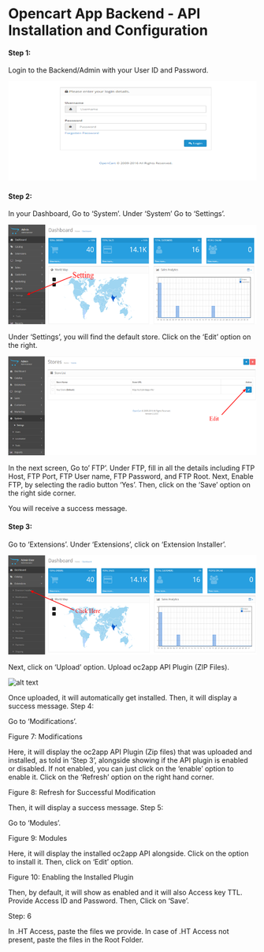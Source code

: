 # Opencart App Backend - API Installation and Configuration





#### Step 1: 

Login to the Backend/Admin with your User ID and Password. 


![alt text](/img/login.png "Opencart Login")

#### Step 2:

In your Dashboard, Go to ‘System’.
Under ‘System’ Go to ‘Settings’.



![alt text](/img/setting.png "Opencart Settings")


Under ‘Settings’, you will find the default store. 
Click on the ‘Edit’ option on the right. 


![alt text](/img/editsetting.png "Opencart Settings")


In the next screen, Go to’ FTP’.
Under FTP, fill in all the details including FTP Host, FTP Port, FTP User name, FTP Password, and FTP Root. 
Next, Enable FTP, by selecting the radio button ‘Yes’.
Then, click on the ‘Save’ option on the right side corner.




You will receive a success message.

#### Step 3:

Go to ‘Extensions’.
Under ‘Extensions’, click on ‘Extension Installer’.



![alt text](/img/extensionInstaller.png "Extension Installer")

Next, click on ‘Upload’ option.
Upload oc2app API Plugin (ZIP Files).

![alt text](/img/apiInstal.png "Extension Installer")

Once uploaded, it will automatically get installed. 
Then, it will display a success message. 
Step 4: 

Go to ‘Modifications’.



Figure 7: Modifications

Here, it will display the oc2app API Plugin (Zip files) that was uploaded and installed, as told in ‘Step 3’, alongside showing if the API plugin is enabled or disabled. If not enabled, you can just click on the ‘enable’ option to enable it. 
Click on the ‘Refresh’ option on the right hand corner. 


Figure 8: Refresh for Successful Modification

Then, it will display a success message. 
Step 5: 

Go to ‘Modules’.



Figure 9: Modules

Here, it will display the installed oc2app API alongside.
Click on the option to install it. 
Then, click on ‘Edit’ option. 


Figure 10: Enabling the Installed Plugin

Then, by default, it will show as enabled and it will also Access key TTL. 
Provide Access ID and Password. 
Then, Click on ‘Save’.



Step: 6

In .HT Access, paste the files we provide. 
In case of .HT Access not present, paste the files in the Root Folder. 
